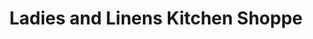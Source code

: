---
title: "Ladies and Linens Kitchen Shoppe"
url: /lexington/ladies-and-linens-kitchen-shoppe/
shop: houseware
---